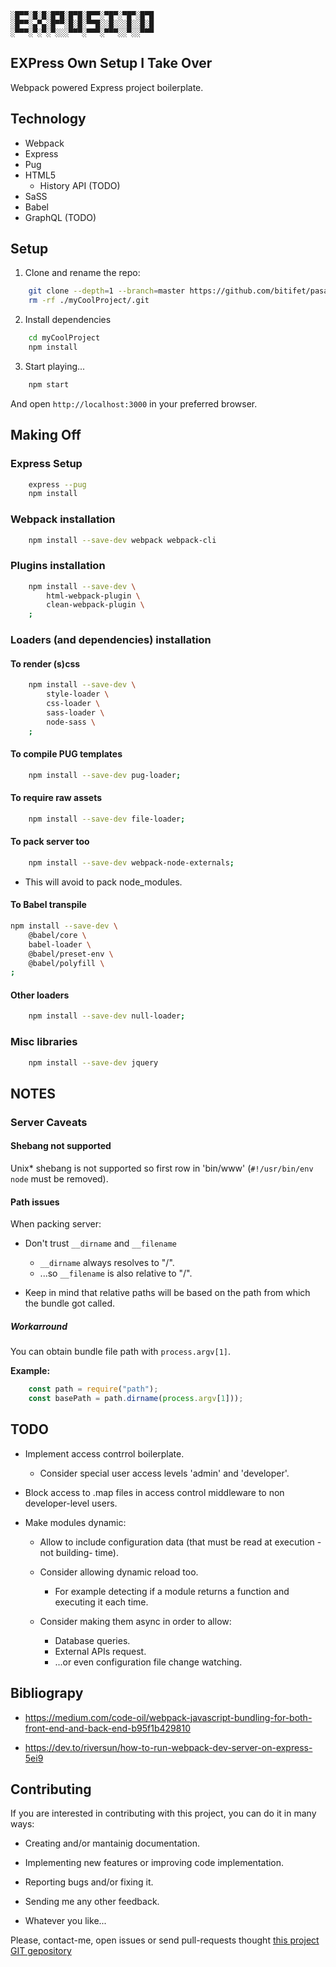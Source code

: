 
    ░█▀▀░█░█░█▀█░█▀█░█▀▀░▀█▀░▀█▀░█▀█
    ░█▀▀░▄▀▄░█▀▀░█░█░▀▀█░░█░░░█░░█░█
    ░▀▀▀░▀░▀░▀░░░▀▀▀░▀▀▀░▀▀▀░░▀░░▀▀▀

EXPress Own Setup I Take Over
-----------------------------

Webpack powered Express project boilerplate.


Technology
----------

  * Webpack
  * Express
  * Pug
  * HTML5
    - History API (TODO)
  * SaSS
  * Babel
  * GraphQL (TODO)


Setup
-----

1. Clone and rename the repo:

```sh
    git clone --depth=1 --branch=master https://github.com/bitifet/pasar.git myCoolProject
    rm -rf ./myCoolProject/.git
```

2. Install dependencies

```sh
    cd myCoolProject
    npm install
```

3. Start playing...

```sh
    npm start
```

And open ``http://localhost:3000`` in your preferred browser.


Making Off
----------

### Express Setup

```sh
    express --pug
    npm install
```


### Webpack installation

```sh
    npm install --save-dev webpack webpack-cli
```


### Plugins installation

```sh
    npm install --save-dev \
        html-webpack-plugin \
        clean-webpack-plugin \
    ;
```


### Loaders (and dependencies) installation


#### To render (s)css

```sh
    npm install --save-dev \
        style-loader \
        css-loader \
        sass-loader \
        node-sass \
    ;
```


#### To compile PUG templates

```sh
    npm install --save-dev pug-loader;
```


#### To require raw assets

```sh
    npm install --save-dev file-loader;
```


#### To pack server too

```sh
    npm install --save-dev webpack-node-externals;
```

  * This will avoid to pack node_modules.


#### To Babel transpile

```sh
npm install --save-dev \
    @babel/core \
    babel-loader \
    @babel/preset-env \
    @babel/polyfill \
;
```

#### Other loaders

```sh
    npm install --save-dev null-loader;
```


### Misc libraries

```sh
    npm install --save-dev jquery
```


NOTES
-----

### Server Caveats

#### Shebang not supported

Unix* shebang is not supported so first row in 'bin/www'
(``#!/usr/bin/env node`` must be removed).


#### Path issues

When packing server:

  * Don't trust ``__dirname`` and ``__filename``
    - ``__dirname`` always resolves to "/".
    - ...so ``__filename`` is also relative to "/".

  * Keep in mind that relative paths will be based on the path from which the
    bundle got called.


##### Workarround

You can obtain bundle file path with ``process.argv[1]``.

**Example:**

```javascript
    const path = require("path");
    const basePath = path.dirname(process.argv[1]));
```


TODO
----

  * Implement access contrrol boilerplate.
    - Consider special user access levels 'admin' and 'developer'.

  * Block access to .map files in access control middleware to non
    developer-level users.

  * Make modules dynamic:

    - Allow to include configuration data (that must be read at execution
      -not building- time).

    - Consider allowing dynamic reload too.
      + For example detecting if a module returns a function and executing
        it each time.

    - Consider making them async in order to allow:
      + Database queries.
      + External APIs request.
	  + ...or even configuration file change watching.


Bibliograpy
-----------

  * https://medium.com/code-oil/webpack-javascript-bundling-for-both-front-end-and-back-end-b95f1b429810

  * https://dev.to/riversun/how-to-run-webpack-dev-server-on-express-5ei9


Contributing
------------

If you are interested in contributing with this project, you can do it in many
ways:

  * Creating and/or mantainig documentation.

  * Implementing new features or improving code implementation.

  * Reporting bugs and/or fixing it.

  * Sending me any other feedback.

  * Whatever you like...

Please, contact-me, open issues or send pull-requests thought [this project GIT
gepository](https://github.com/bitifet/exposito)
